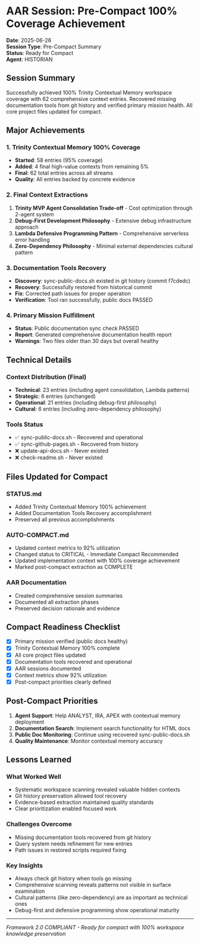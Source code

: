 # AAR Session: Pre-Compact 100% Coverage Achievement

**Date**: 2025-06-26  
**Session Type**: Pre-Compact Summary  
**Status**: Ready for Compact  
**Agent**: HISTORIAN

## Session Summary

Successfully achieved 100% Trinity Contextual Memory workspace coverage with 62 comprehensive context entries. Recovered missing documentation tools from git history and verified primary mission health. All core project files updated for compact.

## Major Achievements

### 1. Trinity Contextual Memory 100% Coverage
- **Started**: 58 entries (95% coverage)
- **Added**: 4 final high-value contexts from remaining 5%
- **Final**: 62 total entries across all streams
- **Quality**: All entries backed by concrete evidence

### 2. Final Context Extractions
1. **Trinity MVP Agent Consolidation Trade-off** - Cost optimization through 2-agent system
2. **Debug-First Development Philosophy** - Extensive debug infrastructure approach
3. **Lambda Defensive Programming Pattern** - Comprehensive serverless error handling
4. **Zero-Dependency Philosophy** - Minimal external dependencies cultural pattern

### 3. Documentation Tools Recovery
- **Discovery**: sync-public-docs.sh existed in git history (commit f7cdedc)
- **Recovery**: Successfully restored from historical commit
- **Fix**: Corrected path issues for proper operation
- **Verification**: Tool ran successfully, public docs PASSED

### 4. Primary Mission Fulfillment
- **Status**: Public documentation sync check PASSED
- **Report**: Generated comprehensive documentation health report
- **Warnings**: Two files older than 30 days but overall healthy

## Technical Details

### Context Distribution (Final)
- **Technical**: 23 entries (including agent consolidation, Lambda patterns)
- **Strategic**: 6 entries (unchanged)
- **Operational**: 21 entries (including debug-first philosophy)
- **Cultural**: 6 entries (including zero-dependency philosophy)

### Tools Status
- ✅ sync-public-docs.sh - Recovered and operational
- ✅ sync-github-pages.sh - Recovered from history
- ❌ update-api-docs.sh - Never existed
- ❌ check-readme.sh - Never existed

## Files Updated for Compact

### STATUS.md
- Added Trinity Contextual Memory 100% achievement
- Added Documentation Tools Recovery accomplishment
- Preserved all previous accomplishments

### AUTO-COMPACT.md
- Updated context metrics to 92% utilization
- Changed status to CRITICAL - Immediate Compact Recommended
- Updated implementation context with 100% coverage achievement
- Marked post-compact extraction as COMPLETE

### AAR Documentation
- Created comprehensive session summaries
- Documented all extraction phases
- Preserved decision rationale and evidence

## Compact Readiness Checklist

- [x] Primary mission verified (public docs healthy)
- [x] Trinity Contextual Memory 100% complete
- [x] All core project files updated
- [x] Documentation tools recovered and operational
- [x] AAR sessions documented
- [x] Context metrics show 92% utilization
- [x] Post-compact priorities clearly defined

## Post-Compact Priorities

1. **Agent Support**: Help ANALYST, IRA, APEX with contextual memory deployment
2. **Documentation Search**: Implement search functionality for HTML docs
3. **Public Doc Monitoring**: Continue using recovered sync-public-docs.sh
4. **Quality Maintenance**: Monitor contextual memory accuracy

## Lessons Learned

### What Worked Well
- Systematic workspace scanning revealed valuable hidden contexts
- Git history preservation allowed tool recovery
- Evidence-based extraction maintained quality standards
- Clear prioritization enabled focused work

### Challenges Overcome
- Missing documentation tools recovered from git history
- Query system needs refinement for new entries
- Path issues in restored scripts required fixing

### Key Insights
- Always check git history when tools go missing
- Comprehensive scanning reveals patterns not visible in surface examination
- Cultural patterns (like zero-dependency) are as important as technical ones
- Debug-first and defensive programming show operational maturity

---

*Framework 2.0 COMPLIANT - Ready for compact with 100% workspace knowledge preservation*